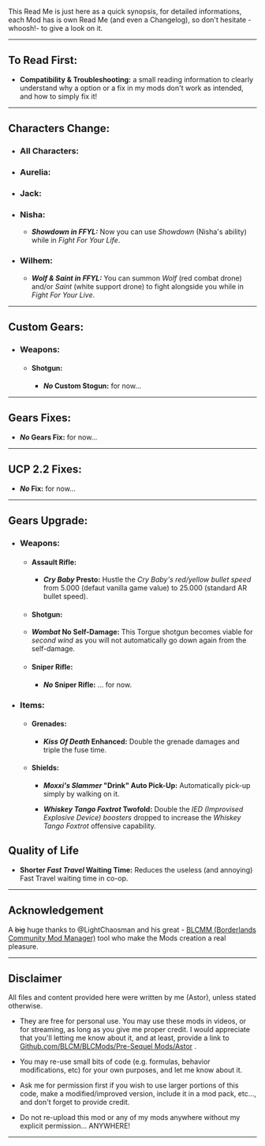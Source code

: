 This Read Me is just here as a quick synopsis, for detailed informations, each Mod has is own Read Me (and even a Changelog), so don't hesitate -whoosh!- to give a look on it.

* * * * *

## To Read First: 

- __Compatibility & Troubleshooting:__ a small reading information to clearly understand why a option or a fix in my mods don't work as intended, and how to simply fix it!

* * * * *

## Characters Change:

- ### All Characters:

- ### Aurelia:

- ### Jack:

- ### Nisha:

  - __*Showdown in FFYL:*__ Now you can use *Showdown* (Nisha's ability) while in *Fight For Your Life*.

- ### Wilhem: 
 
  - __*Wolf & Saint in FFYL:*__ You can summon *Wolf* (red combat drone) and/or *Saint* (white support drone) to fight alongside you while in *Fight For Your Live*.

* * * * *

## Custom Gears:

- ### Weapons:

  - #### Shotgun:

    - __*No* Custom Stogun:__ for now...
* * * * *

## Gears Fixes:

  - __*No* Gears Fix:__ for now...

* * * * *

## UCP 2.2 Fixes:

- __*No* Fix:__ for now...

* * * * *

## Gears Upgrade:

- ### Weapons:

  - #### Assault Rifle: 

    - __*Cry Baby* Presto:__ Hustle the *Cry Baby's red/yellow bullet speed* from 5.000 (defaut vanilla game value) to 25.000 (standard AR bullet speed).

  - #### Shotgun:
   
   - __*Wombat* No Self-Damage:__ This Torgue shotgun becomes viable for *second wind* as you will not automatically go down again from the self-damage.

  - #### Sniper Rifle:

    - __*No* Sniper Rifle:__ ... for now.
      
- ### Items:
  
   - #### Grenades:

      - __*Kiss Of Death* Enhanced:__ Double the grenade damages and triple the fuse time.
 
   - #### Shields:
 
      - __*Moxxi's Slammer* "Drink" Auto Pick-Up:__ Automatically pick-up simply by walking on it.

      - __*Whiskey Tango Foxtrot* Twofold:__ Double the *IED (Improvised Explosive Device) boosters* dropped to increase the *Whiskey Tango Foxtrot* offensive capability.

## Quality of Life 

- __Shorter *Fast Travel* Waiting Time:__ Reduces the useless (and annoying) Fast Travel waiting time in co-op.

* * * * *
 
## Acknowledgement

A ~~big~~ huge thanks to @LightChaosman and his great - [BLCMM (Borderlands Community Mod Manager)](https://github.com/BLCM/BLCMods/wiki/Borderlands-Community-Mod-Manager) tool who make the Mods creation a real pleasure. 

 * * * * *
 
## Disclaimer

All files and content provided here were written by me (Astor), unless stated otherwise.

- They are free for personal use. You may use these mods in videos, or for streaming, as long as you give me proper credit. I would appreciate that you'll letting me know about it, and at least, provide a link to [Github.com/BLCM/BLCMods/Pre-Sequel Mods/Astor](https://github.com/BLCM/BLCMods/tree/master/Pre%20Sequel%20Mods/Astor) .

- You may re-use small bits of code (e.g. formulas, behavior modifications, etc) for your own purposes, and let me know about it. 

- Ask me for permission first if you wish to use larger portions of this code, make a modified/improved version, include it in a mod pack, etc..., and don't forget to provide credit.

- Do not re-upload this mod or any of my mods anywhere without my explicit permission... ANYWHERE!

 * * * * *

